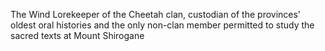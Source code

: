 The Wind Lorekeeper of the Cheetah clan, custodian of the provinces' oldest oral histories and the only non-clan member permitted to study the sacred texts at Mount Shirogane